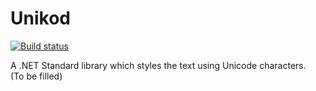 Unikod
======
[![Build status](https://ci.appveyor.com/api/projects/status/wpjwht0rox5hdjcr?svg=true)](https://ci.appveyor.com/project/SDSkyKlouD/unikod)  
  
A .NET Standard library which styles the text using Unicode characters.  
(To be filled)
